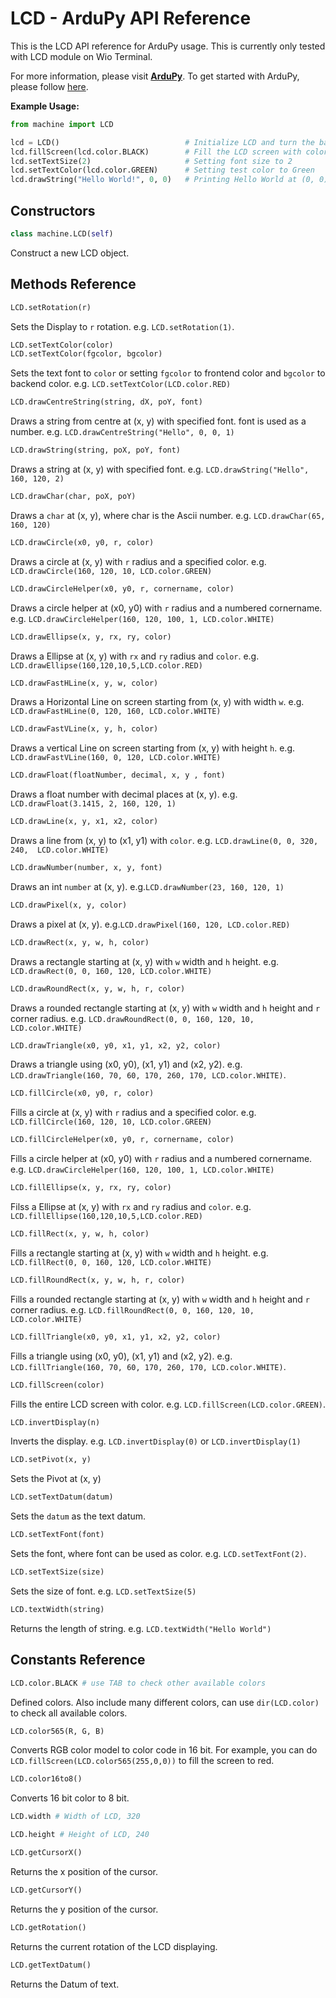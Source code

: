 # LCD - ArduPy API Reference

This is the LCD API reference for ArduPy usage. This is currently only tested with LCD module on Wio Terminal.

For more information, please visit [**ArduPy**](https://github.com/Seeed-Studio/ArduPyl). To get started with ArduPy, please follow [here](http://wiki.seeedstudio.com/Wio-Terminal-ArduPy/).

**Example Usage:**

```py
from machine import LCD

lcd = LCD()                            # Initialize LCD and turn the backlight
lcd.fillScreen(lcd.color.BLACK)        # Fill the LCD screen with color black
lcd.setTextSize(2)                     # Setting font size to 2
lcd.setTextColor(lcd.color.GREEN)      # Setting test color to Green
lcd.drawString("Hello World!", 0, 0)   # Printing Hello World at (0, 0)
```

## Constructors

```py
class machine.LCD(self)
```

Construct a new LCD object.


## Methods Reference

```py
LCD.setRotation(r)
```

Sets the Display  to `r` rotation. e.g. `LCD.setRotation(1)`.

```py
LCD.setTextColor(color)
LCD.setTextColor(fgcolor, bgcolor)
```

Sets the text font to `color` or setting `fgcolor` to frontend color and `bgcolor` to backend color. e.g. `LCD.setTextColor(LCD.color.RED)`

```py
LCD.drawCentreString(string, dX, poY, font)
```

Draws a string from centre at (x, y) with specified font. font is used as a number. e.g. `LCD.drawCentreString("Hello", 0, 0, 1)`

```py
LCD.drawString(string, poX, poY, font)
```

Draws a string at (x, y) with specified font. e.g. `LCD.drawString("Hello", 160, 120, 2)`

```py
LCD.drawChar(char, poX, poY)
```

Draws a `char` at (x, y), where char is the Ascii number. e.g. `LCD.drawChar(65, 160, 120)`

```py
LCD.drawCircle(x0, y0, r, color)
```

Draws a circle at (x, y) with `r` radius and a specified color. e.g. `LCD.drawCircle(160, 120, 10, LCD.color.GREEN)`

```py
LCD.drawCircleHelper(x0, y0, r, cornername, color)
```

Draws a circle helper at (x0, y0) with `r` radius and a numbered cornername. e.g. `LCD.drawCircleHelper(160, 120, 100, 1, LCD.color.WHITE)`

```py
LCD.drawEllipse(x, y, rx, ry, color)
```

Draws a Ellipse at (x, y) with `rx` and `ry` radius and `color`. e.g. `LCD.drawEllipse(160,120,10,5,LCD.color.RED)`

```py
LCD.drawFastHLine(x, y, w, color)
```

Draws a Horizontal Line on screen starting from (x, y) with width `w`. e.g. `LCD.drawFastHLine(0, 120, 160, LCD.color.WHITE)`

```py
LCD.drawFastVLine(x, y, h, color)
```

Draws a vertical Line on screen starting from (x, y) with height `h`. e.g. `LCD.drawFastVLine(160, 0, 120, LCD.color.WHITE)`

```py
LCD.drawFloat(floatNumber, decimal, x, y , font)
```

Draws a float number with decimal places at (x, y). e.g. `LCD.drawFloat(3.1415, 2, 160, 120, 1)`

```py
LCD.drawLine(x, y, x1, x2, color)
```

Draws a line from (x, y) to (x1, y1) with `color`. e.g. `LCD.drawLine(0, 0, 320, 240,  LCD.color.WHITE)`

```py
LCD.drawNumber(number, x, y, font)
```

Draws an int `number` at (x, y). e.g.`LCD.drawNumber(23, 160, 120, 1)`

```py
LCD.drawPixel(x, y, color)
```

Draws a pixel at (x, y). e.g.`LCD.drawPixel(160, 120, LCD.color.RED)`

```py
LCD.drawRect(x, y, w, h, color)
```

Draws a rectangle starting at (x, y) with `w` width and `h` height. e.g. `LCD.drawRect(0, 0, 160, 120, LCD.color.WHITE)`

```py
LCD.drawRoundRect(x, y, w, h, r, color)
```

Draws a rounded rectangle starting at (x, y) with `w` width and `h` height and `r` corner radius. e.g. `LCD.drawRoundRect(0, 0, 160, 120, 10, LCD.color.WHITE)`

```py
LCD.drawTriangle(x0, y0, x1, y1, x2, y2, color)
```

Draws a triangle using (x0, y0), (x1, y1) and (x2, y2). e.g. `LCD.drawTriangle(160, 70, 60, 170, 260, 170, LCD.color.WHITE)`.

```py
LCD.fillCircle(x0, y0, r, color)
```

Fills a circle at (x, y) with `r` radius and a specified color. e.g. `LCD.fillCircle(160, 120, 10, LCD.color.GREEN)`

```py
LCD.fillCircleHelper(x0, y0, r, cornername, color)
```

Fills a circle helper at (x0, y0) with `r` radius and a numbered cornername. e.g. `LCD.drawCircleHelper(160, 120, 100, 1, LCD.color.WHITE)`

```py
LCD.fillEllipse(x, y, rx, ry, color)
```

Filss a Ellipse at (x, y) with `rx` and `ry` radius and `color`. e.g. `LCD.fillEllipse(160,120,10,5,LCD.color.RED)`

```py
LCD.fillRect(x, y, w, h, color)
```

Fills a rectangle starting at (x, y) with `w` width and `h` height. e.g. `LCD.fillRect(0, 0, 160, 120, LCD.color.WHITE)`

```py
LCD.fillRoundRect(x, y, w, h, r, color)
```

Fills a rounded rectangle starting at (x, y) with `w` width and `h` height and `r` corner radius. e.g. `LCD.fillRoundRect(0, 0, 160, 120, 10, LCD.color.WHITE)`

```py
LCD.fillTriangle(x0, y0, x1, y1, x2, y2, color)
```

Fills a triangle using (x0, y0), (x1, y1) and (x2, y2). e.g. `LCD.fillTriangle(160, 70, 60, 170, 260, 170, LCD.color.WHITE)`.

```py
LCD.fillScreen(color)
```

Fills the entire LCD screen with color. e.g. `LCD.fillScreen(LCD.color.GREEN)`.

```py
LCD.invertDisplay(n)
```

Inverts the display. e.g. `LCD.invertDisplay(0)` or `LCD.invertDisplay(1)`

```py
LCD.setPivot(x, y)
```

Sets the Pivot at (x, y)

```py
LCD.setTextDatum(datum)
```

Sets the `datum` as the text datum.

```py
LCD.setTextFont(font)
```

Sets the font, where font can be used as color. e.g. `LCD.setTextFont(2)`.

```py
LCD.setTextSize(size)
```

Sets the size of font. e.g. `LCD.setTextSize(5)`

```py
LCD.textWidth(string)
```

Returns the length of string. e.g. `LCD.textWidth("Hello World")`

## Constants Reference

```py
LCD.color.BLACK # use TAB to check other available colors
```

Defined colors. Also include many different colors, can use `dir(LCD.color)` to check all available colors.

```py
LCD.color565(R, G, B)
```

Converts RGB color model to color code in 16 bit. For example, you can do `LCD.fillScreen(LCD.color565(255,0,0))` to fill the screen to red.

```py
LCD.color16to8()
```

Converts 16 bit color to 8 bit.

```py
LCD.width # Width of LCD, 320
```

```py
LCD.height # Height of LCD, 240
```

```py
LCD.getCursorX()
```

Returns the x position of the cursor.

```py
LCD.getCursorY()
```

Returns the y position of the cursor.

```py
LCD.getRotation()
```

Returns the current rotation of the LCD displaying.

```py
LCD.getTextDatum()
```

Returns the Datum of text.

